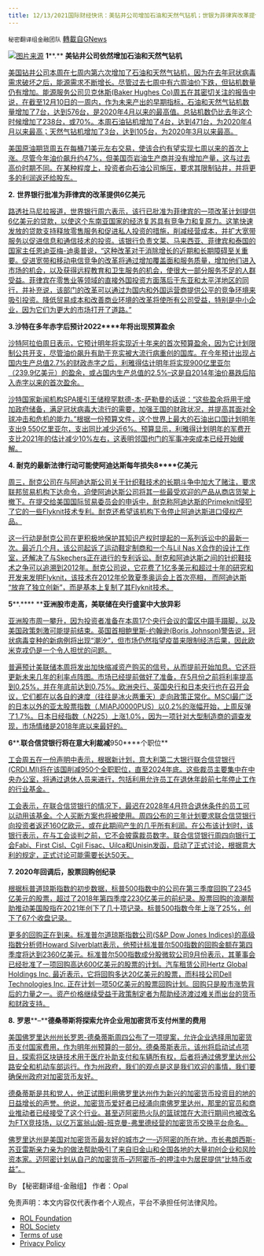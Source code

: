```yaml
---
title: 12/13/2021国际财经快讯：美钻井公司增加石油和天然气钻机；世银为菲律宾改革提供6亿美元
---
```

`秘密翻译组金融团队` [轉載自GNews](https://gnews.org/zh-hans/1750961/)

![](https://assets.gnews.org/wp-content/uploads/2021/12/图片1-65.png)[图片来源](https://reuters.com)
**1****.** **美钻井公司依然增加石油和天然气钻机**

[美国钻井公司本周在七周内第六次增加了石油和天然气钻机，因为在去年冠状病毒需求破坏之后，能源需求不断增长。尽管过去七周中有六周油价下跌，但钻机数量仍有增加。能源服务公司贝克休斯(Baker Hughes Co)周五在其密切关注的报告中说，在截至12月10日的一周内，作为未来产出的早期指标，石油和天然气钻机数量增加了7台，达到576台，是2020年4月以来的最高值。总钻机数仍比去年这个时候增加了238台，或70%。本周石油钻机增加了4台，达到471台，为2020年4月以来最高；天然气钻机增加了3台，达到105台，为2020年3月以来最高。](https://www.reuters.com/business/us-drillers-add-oil-gas-rigs-sixth-time-seven-weeks-baker-hughes-2021-12-10/)

[美国原油期货周五在每桶71美元左右交易，使该合约有望实现七周以来的首次上涨。尽管今年油价飙升约47%，但美国页岩油生产商并没有增加产量，这与过去高价时期不同。在某种程度上，投资者向石油公司施压，要求其限制钻井，并将更多的利润返还给股东。](https://www.reuters.com/business/us-drillers-add-oil-gas-rigs-sixth-time-seven-weeks-baker-hughes-2021-12-10/)

**2.** **世界银行批准为菲律宾的改革提供****6****亿美元**

[路透社马尼拉报道，世界银行周六表示，该行已批准为菲律宾的一项改革计划提供6亿美元的贷款，以使这个东南亚国家的经济复苏具有竞争力和复原力。这笔快速发放的贷款支持释放零售服务和促进私人投资的措施，削减经营成本，并扩大宽带服务以促进信息和通信技术的投资。该银行负责文莱、马来西亚、菲律宾和泰国的国家主任恩迪亚梅-迪奥普说，“这种改革对于消除增长的近期和长期障碍至关重要。促进宽带和移动电信竞争的改革将通过增加覆盖面和服务质量，增加他们进入市场的机会，以及获得远程教育和卫生服务的机会，使很大一部分服务不足的人群受益。菲律宾在零售业等领域的直接外国投资方面落后于东亚和太平洋地区的同行，并补充说，该部门的改革可以通过为国内和外国运营商提供公平的竞争环境来吸引投资。降低贸易成本和改善商业环境的改革将使所有公司受益，特别是中小企业，因为它们为更大的市场打开了道路。”](https://www.oann.com/world-bank-approves-600-million-funding-for-philippine-reforms/)

**3.****沙特在多年赤字后预计****2022****年将出现预算盈余**

[沙特阿拉伯周日表示，它预计明年将实现近十年来的首次预算盈余，因为它计划限制公共开支，尽管油价飙升有助于充实被大流行病重创的国库。在今年预计出现占国内生产总值2.7%的财政赤字之后，利雅得估计明年将实现900亿里亚尔（239.9亿美元）的盈余，或占国内生产总值的2.5%–这是自2014年油价暴跌后陷入赤字以来的首次盈余。](https://www.oann.com/saudi-arabia-expects-2022-budget-surplus-after-years-of-deficit/)

[沙特国家新闻机构SPA援引王储穆罕默德-本-萨勒曼的话说：“这些盈余将用于增加政府储备，满足冠状病毒大流行的需要，加强王国的财政状况，并提高其面对全球冲击和危机的能力。”根据一份预算文件，这个世界上最大的石油出口国计划明年支出9,550亿里亚尔，支出同比减少近6%。预算显示，利雅得计划明年的军费开支比2021年的估计减少10%左右，这表明邻国也门的军事冲突成本已经开始缓解。](https://www.oann.com/saudi-arabia-expects-2022-budget-surplus-after-years-of-deficit/)

**4. ****耐克的最新法律行动可能使阿迪达斯每年损失****8****亿美元**

[周三，耐克公司在与阿迪达斯公司关于针织鞋技术的长期斗争中加大了赌注，要求联邦贸易机构下达命令，迫使阿迪达斯公司将其一些最受欢迎的产品从商店货架上撤下。在提交给美国国际贸易委员会的申诉中，耐克称阿迪达斯的Primeknit侵犯了它的一些Flyknit技术专利。耐克还希望该机构下令停止阿迪达斯进口侵权产品。](https://www.businessinsider.com/nike-legal-move-may-cost-adidas-800-million-in-sales-2021-12)

[这一行动是耐克公司在更积极地保护其知识产权时提起的一系列诉讼中的最新一次。最近几个月，该公司起诉了运动鞋定制商和一个与Lil Nas X合作的设计工作室，还解决了与Skechers正在进行的专利诉讼。耐克和阿迪达斯之间的针织鞋技术之争可以追溯到2012年。耐克公司说，它花费了1亿多美元和超过十年的研究和开发来发明Flyknit，该技术在2012年伦敦夏季奥运会上首次亮相， 而阿迪达斯 “放弃了独立创新”，而是基本上复制了其Flyknit技术。](https://www.businessinsider.com/nike-legal-move-may-cost-adidas-800-million-in-sales-2021-12)

**5****.**** ****亚洲股市走高，美联储在央行盛宴中大放异彩**

[亚洲股市周一攀升，因为投资者准备在本周17个央行会议的雷区中蹑手蹑脚，以及美国政策刺激可能提前结束。英国首相鲍里斯-约翰逊(Boris Johnson)警告说，冠状病毒变种的新病例将出现“潮汐”，但市场仍然指望疫苗来限制经济后果，因此欧米克戎仍是一个令人担忧的问题。](https://www.reuters.com/markets/europe/global-markets-wrapup-1-pix-2021-12-13/)

[普遍预计美联储本周将发出加快缩减资产购买的信号，从而提前开始加息。它还将更新未来几年的利率点阵图。市场已经提前做好了准备，在5月份之前将利率提高到0.25%，并在年底前达到0.75%。欧洲央行、英国央行和日本央行也在召开会议，它们都在以各自的速度（往往是冰火两重天）走向政策正常化。MSCI最广泛的日本以外的亚太股票指数（.MIAPJ0000PUS）以0.2%的涨幅开始，上周反弹了1.7%。日本日经指数（.N225）上涨1.0%，因为一项针对大型制造商的调查发现，市场情绪是2018年底以来最好的。](https://www.reuters.com/markets/europe/global-markets-wrapup-1-pix-2021-12-13/)

**6****.****联合信贷银行将在意大利裁减****950****个职位**

[工会周五在一份声明中表示，根据新计划，意大利第二大银行联合信贷银行(CRDI.MI)将在该国削减950个全职职位，直至2024年底。这些裁员主要集中在中央办公室，将通过退休人员来进行，包括利用允许员工在退休年龄前七年停止工作的行业基金。](https://www.reuters.com/business/unicredit-cut-950-jobs-italy-under-new-plan-unions-2021-12-10/)

[工会表示，在联合信贷银行的情况下，最迟在2028年4月符合退休条件的员工可以动用该基金。个人买断方案也将被使用。周四公布的三年计划要求联合信贷银行向投资者返还160亿欧元，或在此期间产生的几乎所有利润。在公布该计划时，该银行表示，在与工会谈判之前，它不会披露裁员数字。联合信贷银行周四向银行工会Fabi、First Cisl、Cgil Fisac、Uilca和Unisin发函，启动了正式讨论，根据意大利的规定，正式讨论可能需要长达50天。](https://www.reuters.com/business/unicredit-cut-950-jobs-italy-under-new-plan-unions-2021-12-10/)

**7. ****2020****年回调后，股票回购创纪录**

[根据标普道琼斯指数的初步数据，标普500指数中的公司在第三季度回购了2345亿美元的股票，超过了2018年第四季度2230亿美元的前纪录。股票回购的浪潮帮助推动美国股指在2021年创下了几十项记录。标普500指数今年上涨了25%，创下了67个收盘记录。](https://www.wsj.com/articles/buybacks-hit-record-after-pulling-back-in-2020-11639263140?mod=business_lead_pos3)

[更多的回购正在到来。标准普尔道琼斯指数公司(S&P Dow Jones Indices)的高级指数分析师Howard Silverblatt表示，他预计标准普尔500指数的回购金额在第四季度将达到2360亿美元。标准普尔500指数成分股微软公司9月份表示，其董事会已经批准了一项回购高达600亿美元的股票的计划。汽车租赁公司Hertz Global Holdings Inc. 最近表示，它将回购多达20亿美元的股票，而科技公司Dell Technologies Inc. 正在计划一项50亿美元的股票回购计划。回购只是股市涨势背后的力量之一。资产价格继续受益于政策制定者为帮助经济渡过难关而出台的货币和财政支持。](https://www.wsj.com/articles/buybacks-hit-record-after-pulling-back-in-2020-11639263140?mod=business_lead_pos3)

**8.** **罗恩****–****德桑蒂斯将探索允许企业用加密货币支付州里的费用**

[美国佛罗里达州州长罗恩-德桑蒂斯周四公布了一项提案，允许企业选择用加密货币支付国家费用，作为明年州预算的一部分。德桑蒂斯表示，该州将启动试点项目，探索将区块链技术用于医疗补助支付和车辆所有权，后者将通过佛罗里达州公路安全和机动车部运行。作为州政府，我们的观点是这是我们欢迎的事情，我们要确保州政府对加密货币友好。](https://www.breitbart.com/tech/2021/12/10/ron-desantis-will-explore-cryptocurrency-payments-for-businesses-state-fees/)

[德桑蒂斯是共和党人，他正试图利用佛罗里达州作为新兴的加密货币投资目的地的日益增长的声誉。他说，加密货币爱好者已经涌向南佛罗里达州，那里的官员和商业推动者已经接受了这个行业。甚至迈阿密热火队的篮球馆在大流行期间也被改名为FTX竞技场，以亿万富翁山姆-班克曼-弗里德经营的加密货币交换平台命名。](https://www.breitbart.com/tech/2021/12/10/ron-desantis-will-explore-cryptocurrency-payments-for-businesses-state-fees/)

[佛罗里达州是美国对加密货币最友好的城市之一–迈阿密的所在地，市长弗朗西斯-苏亚雷斯亲力亲为的做法帮助吸引了来自旧金山和全国各地的大量初创企业和风险资本家。迈阿密计划从自己的加密货币–迈阿密币–的押注中为居民提供“比特币收益”。](https://www.breitbart.com/tech/2021/12/10/ron-desantis-will-explore-cryptocurrency-payments-for-businesses-state-fees/)

By 【秘密翻译组-金融组】
作者：Opal

 

免责声明：本文内容仅代表作者个人观点，平台不承担任何法律风险。

- [ROL Foundation](https://rolfoundation.org/)
- [ROL Society](https://rolsociety.org/)
- [Terms of use](https://gnews.org/terms-of-use-3/)
- [Privacy Policy](https://gnews.org/privacy-policy/)
